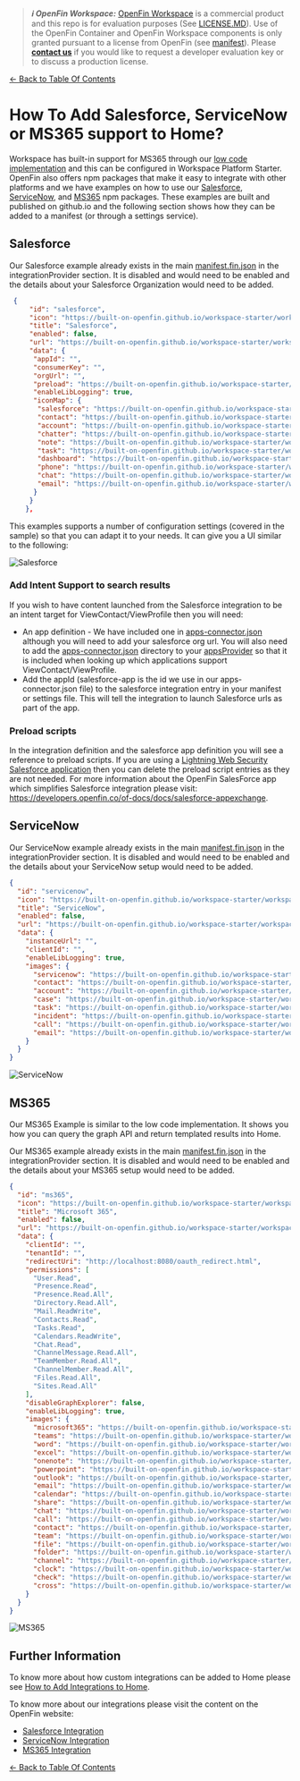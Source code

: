 > **_:information_source: OpenFin Workspace:_** [OpenFin Workspace](https://www.openfin.co/workspace/) is a commercial product and this repo is for evaluation purposes (See [LICENSE.MD](../LICENSE.MD)). Use of the OpenFin Container and OpenFin Workspace components is only granted pursuant to a license from OpenFin (see [manifest](../public/manifest.fin.json)). Please [**contact us**](https://www.openfin.co/workspace/poc/) if you would like to request a developer evaluation key or to discuss a production license.

[<- Back to Table Of Contents](../README.md)

# How To Add Salesforce, ServiceNow or MS365 support to Home?

Workspace has built-in support for MS365 through our [low code implementation](./how-to-setup-low-code-integrations.md) and this can be configured in Workspace Platform Starter. OpenFin also offers npm packages that make it easy to integrate with other platforms and we have examples on how to use our [Salesforce](../../integrate-with-salesforce/README.md), [ServiceNow](../../integrate-with-servicenow/README.md), and [MS365](../../integrate-with-ms365/README.md) npm packages. These examples are built and published on github.io and the following section shows how they can be added to a manifest (or through a settings service).

## Salesforce

Our Salesforce example already exists in the main [manifest.fin.json](../public/manifest.fin.json) in the integrationProvider section. It is disabled and would need to be enabled and the details about your Salesforce Organization would need to be added.

```json
 {
     "id": "salesforce",
     "icon": "https://built-on-openfin.github.io/workspace-starter/workspace/v19.0.0/integrate-with-salesforce/favicon.ico",
     "title": "Salesforce",
     "enabled": false,
     "url": "https://built-on-openfin.github.io/workspace-starter/workspace/v19.0.0/integrate-with-salesforce/js/modules/integrations/salesforce.bundle.js",
     "data": {
      "appId": "",
      "consumerKey": "",
      "orgUrl": "",
      "preload": "https://built-on-openfin.github.io/workspace-starter/workspace/v19.0.0/integrate-with-salesforce/js/preload.js",
      "enableLibLogging": true,
      "iconMap": {
       "salesforce": "https://built-on-openfin.github.io/workspace-starter/workspace/v19.0.0/integrate-with-salesforce/images/salesforce.svg",
       "contact": "https://built-on-openfin.github.io/workspace-starter/workspace/v19.0.0/integrate-with-salesforce/images/contact.svg",
       "account": "https://built-on-openfin.github.io/workspace-starter/workspace/v19.0.0/integrate-with-salesforce/images/account.svg",
       "chatter": "https://built-on-openfin.github.io/workspace-starter/workspace/v19.0.0/integrate-with-salesforce/images/chatter.svg",
       "note": "https://built-on-openfin.github.io/workspace-starter/workspace/v19.0.0/integrate-with-salesforce/images/note.svg",
       "task": "https://built-on-openfin.github.io/workspace-starter/workspace/v19.0.0/integrate-with-salesforce/images/task.svg",
       "dashboard": "https://built-on-openfin.github.io/workspace-starter/workspace/v19.0.0/integrate-with-salesforce/images/dashboard.svg",
       "phone": "https://built-on-openfin.github.io/workspace-starter/workspace/v19.0.0/integrate-with-salesforce/images/phone.svg",
       "chat": "https://built-on-openfin.github.io/workspace-starter/workspace/v19.0.0/integrate-with-salesforce/images/chat.svg",
       "email": "https://built-on-openfin.github.io/workspace-starter/workspace/v19.0.0/integrate-with-salesforce/images/email.svg"
      }
     }
    },
```

This examples supports a number of configuration settings (covered in the sample) so that you can adapt it to your needs. It can give you a UI similar to the following:

![Salesforce](./assets/home-salesforce.png)

### Add Intent Support to search results

If you wish to have content launched from the Salesforce integration to be an intent target for ViewContact/ViewProfile then you will need:

- An app definition - We have included one in [apps-connector.json](../public/common/apps-connector.json) although you will need to add your salesforce org url. You will also need to add the [apps-connector.json](../public/common/apps-connector.json) directory to your [appsProvider](./what-is-an-apps-provider.md) so that it is included when looking up which applications support ViewContact/ViewProfile.
- Add the appId (salesforce-app is the id we use in our apps-connector.json file) to the salesforce integration entry in your manifest or settings file. This will tell the integration to launch Salesforce urls as part of the app.

### Preload scripts

In the integration definition and the salesforce app definition you will see a reference to preload scripts. If you are using a [Lightning Web Security Salesforce application](https://developer.salesforce.com/docs/platform/lwc/guide/security-lwsec-intro.html) then you can delete the preload script entries as they are not needed. For more information about the OpenFin SalesForce app which simplifies Salesforce integration please visit: <https://developers.openfin.co/of-docs/docs/salesforce-appexchange>.

## ServiceNow

Our ServiceNow example already exists in the main [manifest.fin.json](../public/manifest.fin.json) in the integrationProvider section. It is disabled and would need to be enabled and the details about your ServiceNow setup would need to be added.

```json
{
  "id": "servicenow",
  "icon": "https://built-on-openfin.github.io/workspace-starter/workspace/v19.0.0/integrate-with-servicenow/favicon.ico",
  "title": "ServiceNow",
  "enabled": false,
  "url": "https://built-on-openfin.github.io/workspace-starter/workspace/v19.0.0/integrate-with-servicenow/js/integrations/servicenow.bundle.js",
  "data": {
    "instanceUrl": "",
    "clientId": "",
    "enableLibLogging": true,
    "images": {
      "servicenow": "https://built-on-openfin.github.io/workspace-starter/workspace/v19.0.0/integrate-with-servicenow/images/apps/servicenow.svg",
      "contact": "https://built-on-openfin.github.io/workspace-starter/workspace/v19.0.0/integrate-with-servicenow/images/types/contact.svg",
      "account": "https://built-on-openfin.github.io/workspace-starter/workspace/v19.0.0/integrate-with-servicenow/images/types/account.svg",
      "case": "https://built-on-openfin.github.io/workspace-starter/workspace/v19.0.0/integrate-with-servicenow/images/types/case.svg",
      "task": "https://built-on-openfin.github.io/workspace-starter/workspace/v19.0.0/integrate-with-servicenow/images/types/task.svg",
      "incident": "https://built-on-openfin.github.io/workspace-starter/workspace/v19.0.0/integrate-with-servicenow/images/types/incident.svg",
      "call": "https://built-on-openfin.github.io/workspace-starter/workspace/v19.0.0/integrate-with-servicenow/images/icons/call.svg",
      "email": "https://built-on-openfin.github.io/workspace-starter/workspace/v19.0.0/integrate-with-servicenow/images/icons/email.svg"
    }
  }
}
```

![ServiceNow](./assets/home-servicenow.png)

## MS365

Our MS365 Example is similar to the low code implementation. It shows you how you can query the graph API and return templated results into Home.

Our MS365 example already exists in the main [manifest.fin.json](../public/manifest.fin.json) in the integrationProvider section. It is disabled and would need to be enabled and the details about your MS365 setup would need to be added.

```json
{
  "id": "ms365",
  "icon": "https://built-on-openfin.github.io/workspace-starter/workspace/v19.0.0/integrate-with-ms365/favicon.ico",
  "title": "Microsoft 365",
  "enabled": false,
  "url": "https://built-on-openfin.github.io/workspace-starter/workspace/v19.0.0/integrate-with-ms365/js/integrations/ms365.bundle.js",
  "data": {
    "clientId": "",
    "tenantId": "",
    "redirectUri": "http://localhost:8080/oauth_redirect.html",
    "permissions": [
      "User.Read",
      "Presence.Read",
      "Presence.Read.All",
      "Directory.Read.All",
      "Mail.ReadWrite",
      "Contacts.Read",
      "Tasks.Read",
      "Calendars.ReadWrite",
      "Chat.Read",
      "ChannelMessage.Read.All",
      "TeamMember.Read.All",
      "ChannelMember.Read.All",
      "Files.Read.All",
      "Sites.Read.All"
    ],
    "disableGraphExplorer": false,
    "enableLibLogging": true,
    "images": {
      "microsoft365": "https://built-on-openfin.github.io/workspace-starter/workspace/v19.0.0/integrate-with-ms365/images/apps/microsoft365.svg",
      "teams": "https://built-on-openfin.github.io/workspace-starter/workspace/v19.0.0/integrate-with-ms365/images/apps/teams.svg",
      "word": "https://built-on-openfin.github.io/workspace-starter/workspace/v19.0.0/integrate-with-ms365/images/apps/word.svg",
      "excel": "https://built-on-openfin.github.io/workspace-starter/workspace/v19.0.0/integrate-with-ms365/images/apps/excel.svg",
      "onenote": "https://built-on-openfin.github.io/workspace-starter/workspace/v19.0.0/integrate-with-ms365/images/apps/onenote.svg",
      "powerpoint": "https://built-on-openfin.github.io/workspace-starter/workspace/v19.0.0/integrate-with-ms365/images/apps/powerpoint.svg",
      "outlook": "https://built-on-openfin.github.io/workspace-starter/workspace/v19.0.0/integrate-with-ms365/images/apps/outlook-mail.svg",
      "email": "https://built-on-openfin.github.io/workspace-starter/workspace/v19.0.0/integrate-with-ms365/images/icons/email.svg",
      "calendar": "https://built-on-openfin.github.io/workspace-starter/workspace/v19.0.0/integrate-with-ms365/images/icons/calendar.svg",
      "share": "https://built-on-openfin.github.io/workspace-starter/workspace/v19.0.0/integrate-with-ms365/images/icons/share.svg",
      "chat": "https://built-on-openfin.github.io/workspace-starter/workspace/v19.0.0/integrate-with-ms365/images/icons/chat.svg",
      "call": "https://built-on-openfin.github.io/workspace-starter/workspace/v19.0.0/integrate-with-ms365/images/icons/call.svg",
      "contact": "https://built-on-openfin.github.io/workspace-starter/workspace/v19.0.0/integrate-with-ms365/images/icons/contact.svg",
      "team": "https://built-on-openfin.github.io/workspace-starter/workspace/v19.0.0/integrate-with-ms365/images/icons/team.svg",
      "file": "https://built-on-openfin.github.io/workspace-starter/workspace/v19.0.0/integrate-with-ms365/images/icons/file.svg",
      "folder": "https://built-on-openfin.github.io/workspace-starter/workspace/v19.0.0/integrate-with-ms365/images/icons/folder.svg",
      "channel": "https://built-on-openfin.github.io/workspace-starter/workspace/v19.0.0/integrate-with-ms365/images/icons/channel.svg",
      "clock": "https://built-on-openfin.github.io/workspace-starter/workspace/v19.0.0/integrate-with-ms365/images/icons/clock.svg",
      "check": "https://built-on-openfin.github.io/workspace-starter/workspace/v19.0.0/integrate-with-ms365/images/icons/check.svg",
      "cross": "https://built-on-openfin.github.io/workspace-starter/workspace/v19.0.0/integrate-with-ms365/images/icons/cross.svg"
    }
  }
}
```

![MS365](./assets/home-ms365.png)

## Further Information

To know more about how custom integrations can be added to Home please see [How to Add Integrations to Home](./how-to-add-integrations-to-home.md).

To know more about our integrations please visit the content on the OpenFin website:

- [Salesforce Integration](https://developers.openfin.co/of-docs/docs/salesforce-integration)
- [ServiceNow Integration](https://developers.openfin.co/of-docs/docs/servicenow-integration)
- [MS365 Integration](https://developers.openfin.co/of-docs/docs/ms365-integration)

[<- Back to Table Of Contents](../README.md)
